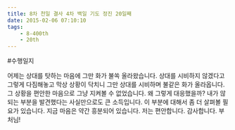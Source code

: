 ```yaml
---
title: 8차 천일 결사 4차 백일 기도 정진 20일째
date: 2015-02-06 07:10:10
tags:
    - 8-400th
    - 20th
---
```


#수행일지

어제는 상대를 탓하는 마음에 그만 화가 불쏙 올라왔습니다. 상대를 시비하지 않겠다고 그렇게 다짐해놓고 막상 상황이 닥치니 그만 상대를 시비하며 불같은 화가 올라옵니다. 그 상황을 편안한 마음으로 그냥 지켜볼 수 없었습니다. 왜 그렇게 대응했을까? 내가 않되는 부분을 발견했다는 사실만으로도 큰 소득입니다. 이 부분에 대해서 좀 더 살펴볼 필요가 있습니다. 지금 마음은 약간 흥분되어 있습니다. 저는 편안합니다. 감사합니다. 부처님!
